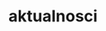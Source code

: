 # aktualnosci
<!DOCTYPE html>
<html>
    <head>
        <meta charset="utf-8">
        <title>testowa.pl</title>
        <style>
      
        body{
         color: white; 
    background: #396f38;
    margin: 0;
   
   
        }
       .menu-1{
           background: white;
           top: 0px;
           width: 100%;
           height: 70px;
           position: absolute;
           font-family: fantasy;
           float: left;
          left: 0px;
       }
       #aut{
        
         color: blue;  
       }
      #klik{
         color: grey; 
      }
      #lokko{
          position: absolute;
          top: 40px;
          left: 127px;
          font-family: fantasy;
          
      }
      nav{
          text-decoration: none;
      }
      a{
        text-decoration: none;
        color: black;
       
      }
      a:hover{
          background-color: red;
          color: white;
      }
      a:active{
          background-color: red;
            color: white;
      }
      .lok{
         position: absolute; 
         left: 20px;
      }
      .klok{
           position: absolute;
           left: 120px;
      }
      .loki{
           position: relative;
           left: 173px;
      }
      #lokiter{
          background-color: #4e9447;
          position: absolute;
          top:300px;
          right: 47px;
         width:40%;
         font-size: 20px;
      }
      #akt{
          border-bottom:1px solid white;
          
      }
      .img{
          float: left;
          top: 165px;
          left: 60px;
          width: 40%;
          height: 50%;
          position: fixed;
      }
        </style>
    </head>
    <body>
    <div class="menu-1">
    
        <p><span id="aut">Autor:</span><span id="klik"><em><strong> JAKUB<BR>WITKOWSKI</strong></em></span></p>
         </div>
         <div id="lokko">
        <nav>
            <a class="lok" href="#">Aktualnosci</a>
            <a class="klok" href="#">Blog</a>
            <a class="loki" href="#">Galeria zdjęć</a>
        </nav>
        <img class="img" src="https://upload.wikimedia.org/wikipedia/commons/f/f0/Ustka_z_lotu_ptaka_IMG_6828.jpg">
        </div>
        <div id="lokiter">
         <h3 id="akt">Aktualności</h3>
         <p>Obecnie jestem na wakacjach w Ustce. Ustka to miejscowość w województwie Pomorskim w powiecie Słupskim w gminie Ustka. Położona jest ona nad ujściem rzeki Słupii do morza Bałtyckiego</p>
        </div>
       
   
 
    </body>
</html>
